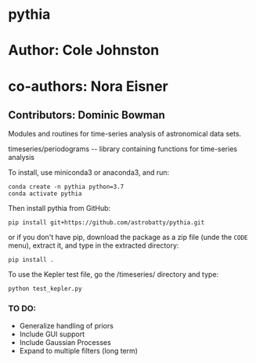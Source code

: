 # pythia
# Author: Cole Johnston
# co-authors: Nora Eisner

## Contributors: Dominic Bowman


Modules and routines for time-series analysis of astronomical data sets.


timeseries/periodograms -- library containing functions for time-series analysis

To install, use miniconda3 or anaconda3, and run:
```
conda create -n pythia python=3.7
conda activate pythia
```

Then install pythia from GitHub:
```
pip install git+https://github.com/astrobatty/pythia.git
```
or if you don't have pip, download the package as a zip file (unde the `CODE` menu), extract it, and type in the extracted directory:
```
pip install .
```

To use the Kepler test file, go the /timeseries/ directory and type:
```
python test_kepler.py
```


### TO DO:
  - Generalize handling of priors
  - Include GUI support
  - Include Gaussian Processes
  - Expand to multiple filters (long term)
